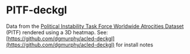 # PITF-deckgl
Data from the [Political Instability Task Force Worldwide Atrocities Dataset](http://eventdata.parusanalytics.com/data.dir/atrocities.html) (PITF)
rendered using a 3D heatmap.
See: [https://github.com/dgmurphy/acled-deckgl](https://github.com/dgmurphy/acled-deckgl) for install notes
